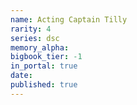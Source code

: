 ```yaml
---
name: Acting Captain Tilly
rarity: 4
series: dsc
memory_alpha:
bigbook_tier: -1
in_portal: true
date:
published: true
---
```



